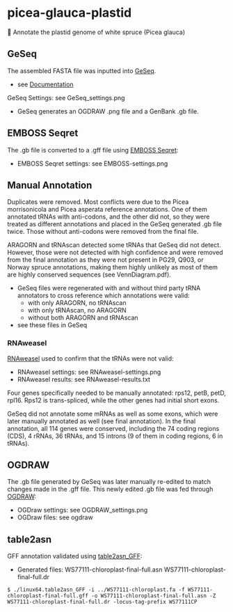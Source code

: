 # picea-glauca-plastid
:evergreen_tree: Annotate the plastid genome of white spruce (Picea glauca)

## GeSeq
The assembled FASTA file was inputted into [GeSeq](https://chlorobox.mpimp-golm.mpg.de/geseq.html).
* see [Documentation](https://academic.oup.com/nar/article/45/W1/W6/3806659)

GeSeq Settings: see GeSeq_settings.png
* GeSeq generates an OGDRAW .png file and a GenBank .gb file.

## EMBOSS Seqret
The .gb file is converted to a .gff file using [EMBOSS Seqret](https://www.ebi.ac.uk/Tools/sfc/emboss_seqret/):
* EMBOSS Seqret settings: see EMBOSS-settings.png

## Manual Annotation
Duplicates were removed. Most conflicts were due to the Picea morrisonicola and Picea asperata reference annotations. One of them annotated tRNAs with anti-codons, and the other did not, so they were treated as different annotations and placed in the GeSeq generated .gb file twice. Those without anti-codons were removed from the final file. 

ARAGORN and tRNAscan detected some tRNAs that GeSeq did not detect. However, those were not detected with high confidence and were removed from the final annotation as they were not present in PG29, Q903, or Norway spruce annotations, making them highly unlikely as most of them are highly conserved sequences (see VennDiagram.pdf).
* GeSeq files were regenerated with and without third party tRNA annotators to cross reference which annotations were valid:
	* with only ARAGORN, no tRNAscan
	* with only tRNAscan, no ARAGORN
	* without both  ARAGORN and tRNAscan
* see these files in GeSeq

### RNAweasel 
[RNAweasel](http://megasun.bch.umontreal.ca/cgi-bin/RNAweasel/RNAweaselInterface.pl) used to confirm that the tRNAs were not valid:
* RNAweasel settings: see RNAweasel-settings.png 
* RNAweasel results: see RNAweasel-results.txt
	
Four genes specifically needed to be manually annotated: rps12, petB, petD, rpl16. Rps12 is trans-spliced, while the other genes had initial short exons. 

GeSeq did not annotate some mRNAs as well as some exons, which were later manually annotated as well (see final annotation). In the final annotation, all 114 genes were conserved, including the 74 coding regions (CDS), 4 rRNAs, 36 tRNAs, and 15 introns (9 of them in coding regions, 6 in tRNAs).

## OGDRAW
The .gb file generated by GeSeq was later manually re-edited to match changes made in the .gff file. This newly edited .gb file was fed through [OGDRAW](https://chlorobox.mpimp-golm.mpg.de/OGDraw.html):
* OGDraw settings: see OGDRAW_settings.png
* OGDraw files: see ogdraw

## table2asn
GFF annotation validated using [table2asn_GFF](https://www.ncbi.nlm.nih.gov/genbank/genomes_gff):
* Generated files: WS77111-chloroplast-final-full.asn WS77111-chloroplast-final-full.dr
```
$ ./linux64.table2asn_GFF -i ../WS77111-chloroplast.fa -f WS77111-chloroplast-final-full.gff -o WS77111-chloroplast-final-full.asn -Z WS77111-chloroplast-final-full.dr -locus-tag-prefix WS77111CP
```
